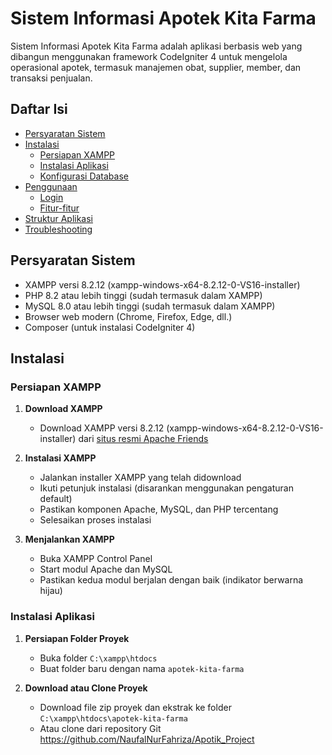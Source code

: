 # Sistem Informasi Apotek Kita Farma

Sistem Informasi Apotek Kita Farma adalah aplikasi berbasis web yang dibangun menggunakan framework CodeIgniter 4 untuk mengelola operasional apotek, termasuk manajemen obat, supplier, member, dan transaksi penjualan.

## Daftar Isi
- [Persyaratan Sistem](#persyaratan-sistem)
- [Instalasi](#instalasi)
  - [Persiapan XAMPP](#persiapan-xampp)
  - [Instalasi Aplikasi](#instalasi-aplikasi)
  - [Konfigurasi Database](#konfigurasi-database)
- [Penggunaan](#penggunaan)
  - [Login](#login)
  - [Fitur-fitur](#fitur-fitur)
- [Struktur Aplikasi](#struktur-aplikasi)
- [Troubleshooting](#troubleshooting)

## Persyaratan Sistem

- XAMPP versi 8.2.12 (xampp-windows-x64-8.2.12-0-VS16-installer)
- PHP 8.2 atau lebih tinggi (sudah termasuk dalam XAMPP)
- MySQL 8.0 atau lebih tinggi (sudah termasuk dalam XAMPP)
- Browser web modern (Chrome, Firefox, Edge, dll.)
- Composer (untuk instalasi CodeIgniter 4)

## Instalasi

### Persiapan XAMPP

1. **Download XAMPP**
   - Download XAMPP versi 8.2.12 (xampp-windows-x64-8.2.12-0-VS16-installer) dari [situs resmi Apache Friends](https://www.apachefriends.org/download.html)

2. **Instalasi XAMPP**
   - Jalankan installer XAMPP yang telah didownload
   - Ikuti petunjuk instalasi (disarankan menggunakan pengaturan default)
   - Pastikan komponen Apache, MySQL, dan PHP tercentang
   - Selesaikan proses instalasi

3. **Menjalankan XAMPP**
   - Buka XAMPP Control Panel
   - Start modul Apache dan MySQL
   - Pastikan kedua modul berjalan dengan baik (indikator berwarna hijau)

### Instalasi Aplikasi

1. **Persiapan Folder Proyek**
   - Buka folder `C:\xampp\htdocs`
   - Buat folder baru dengan nama `apotek-kita-farma`

2. **Download atau Clone Proyek**
   - Download file zip proyek dan ekstrak ke folder `C:\xampp\htdocs\apotek-kita-farma`
   - Atau clone dari repository Git https://github.com/NaufalNurFahriza/Apotik_Project